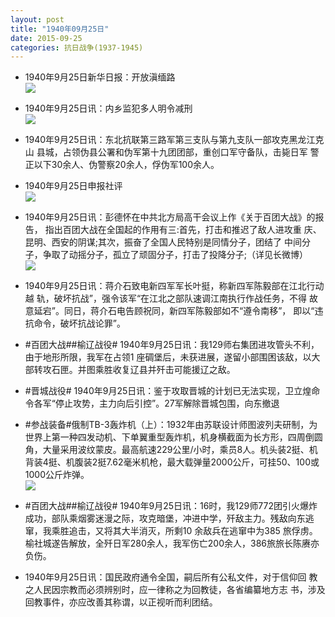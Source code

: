 ```yaml
---
layout: post
title: "1940年09月25日"
date: 2015-09-25
categories: 抗日战争(1937-1945)
---
```


<meta name="referrer" content="no-referrer" />

- 1940年9月25日新华日报：开放滇缅路 <br/><img src="https://ww2.sinaimg.cn/large/aca367d8jw1ewf28m3w83j211e0ggted.jpg" />

- 1940年9月25日讯：内乡监犯多人明令减刑 <br/><img src="https://ww3.sinaimg.cn/large/aca367d8jw1ewf0if48cej20j0083q5a.jpg" />

- 1940年9月25日讯：东北抗联第三路军第三支队与第九支队一部攻克黑龙江克山 县城，占领伪县公署和伪军第十九团团部，重创口军守备队，击毙日军 警正以下30余人、伪警察20余人，俘伪军100余人。 

- 1940年9月25日申报社评 <br/><img src="https://ww1.sinaimg.cn/large/aca367d8jw1eweys6x09yj20ls0xvtqz.jpg" />

- 1940年9月25日讯：彭德怀在中共北方局高干会议上作《关于百团大战》的报告， 指出百团大战在全国起的作用有三:首先，打击和推迟了敌人进攻重 庆、昆明、西安的阴谋;其次，振奋了全国人民特别是同情分子，团结了  中间分子，争取了动摇分子，孤立了顽固分子，打击了投降分子;（详见长微博） <br/><img src="https://ww2.sinaimg.cn/large/aca367d8jw1ewey7levgsj20c809z0tw.jpg" />

- 1940年9月25日讯：蒋介石致电新四军军长叶挺，称新四军陈毅部在江北行动越 轨，破坏抗战”，强令该军“在江北之部队速调江南执行作战任务，不得 故意延宕”。同日，蒋介石电告顾祝同，新四军陈毅部如不“遵令南移”， 即以“违抗命令，破坏抗战论罪”。 

- #百团大战##榆辽战役# 1940年9月25日讯：我129师右集团进攻管头不利，由于地形所限，我军在占领1 座碉堡后，未获进展，遂留小部围困该敌，以大部转攻石匣。并图乘胜收复辽县并歼击可能援辽之敌。 

- #晋城战役# 1940年9月25日讯：鉴于攻取晋城的计划已无法实现，卫立煌命令各军“停止攻势，主力向后引控”。27军解除晋城包围，向东撤退 

- #参战装备#俄制TB-3轰炸机（上）：1932年由苏联设计师图波列夫研制，为世界上第一种四发动机、下单翼重型轰炸机，机身横截面为长方形，四周倒圆角，大量采用波纹蒙皮。最高航速229公里/小时，乘员8人。机头装2挺、机背装4挺、机腹装2挺7.62毫米机枪，最大载弹量2000公斤，可挂50、100或1000公斤炸弹。 <br/><img src="https://ww3.sinaimg.cn/large/aca367d8jw1eweguzz9zuj20ap0zhtda.jpg" />

- #百团大战##榆辽战役# 1940年9月25日讯：16时，我129师772团引火爆炸成功，部队乘烟雾迷漫之际，攻克暗堡，冲进中学，歼敌主力。残敌向东逃窜，我乘胜追击，又将其大半消灭，所剩10 余敌兵在逃窜中为385 旅俘虏。榆社城遂告解放，全歼日军280余人，我军伤亡200余人，386旅旅长陈赓亦负伤。 

- 1940年9月25日讯：国民政府通令全国，嗣后所有公私文件，对于信仰回 教之人民因宗教而必须辨别时，应一律称之为回教徒，各省编纂地方志 书，涉及回教事件，亦应改善其称谓，以正视听而利团结。 

